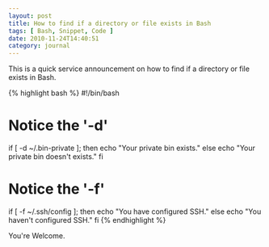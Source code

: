 ```yaml
---
layout: post
title: How to find if a directory or file exists in Bash
tags: [ Bash, Snippet, Code ]
date: 2010-11-24T14:40:51
category: journal
---
```


This is a quick service announcement on how to find if a directory or file exists in Bash.

{% highlight bash %}
#!/bin/bash

# Notice the '-d'
if [ -d ~/.bin-private ]; then
    echo "Your private bin exists."
else
    echo "Your private bin doesn't exists."
fi

# Notice the '-f'
if [ -f ~/.ssh/config ]; then
    echo "You have configured SSH."
else
    echo "You haven't configured SSH."
fi
{% endhighlight %}

You're Welcome.
